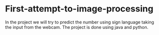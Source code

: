 # First-attempt-to-image-processing
In the project we will try to predict the number using sign language taking the input from the webcam.
The project is done using java and python.
